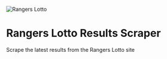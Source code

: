 ![Rangers Lotto](https://i.imgur.com/z2hrTgT.png)

# Rangers Lotto Results Scraper
Scrape the latest results from the Rangers Lotto site
